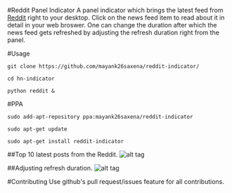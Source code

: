 #Reddit Panel Indicator
A panel indicator which brings the latest feed from [Reddit](https://www.reddit.com/) right to your desktop. Click on the news feed item to read about it in detail in your web broswer. One can change the duration after which the news feed gets refreshed by adjusting the refresh duration right from the panel.

#Usage

```
git clone https://github.com/mayank26saxena/reddit-indicator/

cd hn-indicator

python reddit &
```

#PPA
```
sudo add-apt-repository ppa:mayank26saxena/reddit-indicator

sudo apt-get update

sudo apt-get install reddit-indicator
```

##Top 10 latest posts from the Reddit. 
![alt tag](https://github.com/mayank26saxena/reddit-indicator/blob/master/screenshots/screenshot1.png)

##Adjusting refresh duration.
![alt tag](https://github.com/mayank26saxena/reddit-indicator/blob/master/screenshots/screenshot2.png)

#Contributing
Use github's pull request/issues feature for all contributions.
